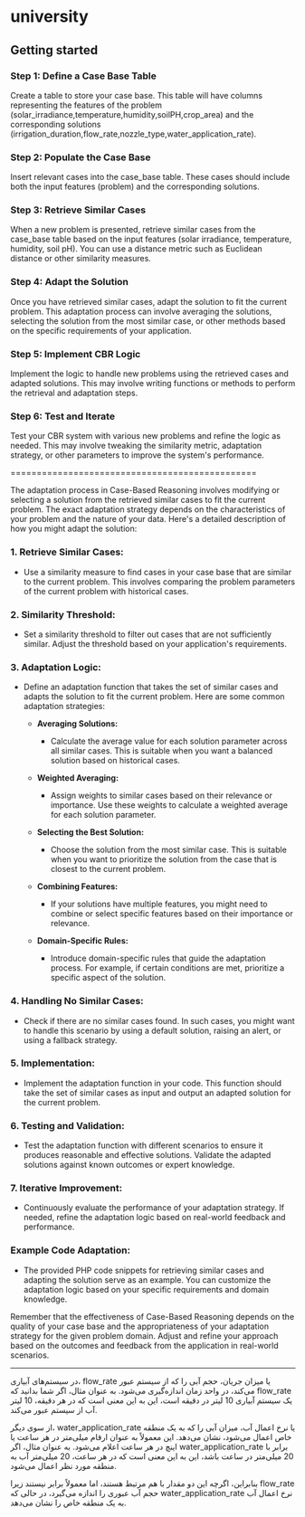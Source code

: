 # university



## Getting started

### Step 1: Define a Case Base Table

Create a table to store your case base. 
This table will have columns representing 
the features of the problem (solar_irradiance,temperature,humidity,soilPH,crop_area)
and the corresponding solutions (irrigation_duration,flow_rate,nozzle_type,water_application_rate).

### Step 2: Populate the Case Base
Insert relevant cases into the case_base table. These cases should include both the input features (problem) and the corresponding solutions.
### Step 3: Retrieve Similar Cases
When a new problem is presented, retrieve similar cases from the case_base table based on the input features (solar irradiance, temperature, humidity, soil pH). You can use a distance metric such as Euclidean distance or other similarity measures.
### Step 4: Adapt the Solution
Once you have retrieved similar cases, adapt the solution to fit the current problem. This adaptation process can involve averaging the solutions, selecting the solution from the most similar case, or other methods based on the specific requirements of your application.

### Step 5: Implement CBR Logic
Implement the logic to handle new problems using the retrieved cases and adapted solutions. This may involve writing functions or methods to perform the retrieval and adaptation steps.
### Step 6: Test and Iterate
Test your CBR system with various new problems and refine the logic as needed. This may involve tweaking the similarity metric, adaptation strategy, or other parameters to improve the system's performance.


===============================================

The adaptation process in Case-Based Reasoning involves modifying or selecting a solution from the retrieved similar cases to fit the current problem. The exact adaptation strategy depends on the characteristics of your problem and the nature of your data. Here's a detailed description of how you might adapt the solution:

### 1. **Retrieve Similar Cases:**
- Use a similarity measure to find cases in your case base that are similar to the current problem. This involves comparing the problem parameters of the current problem with historical cases.

### 2. **Similarity Threshold:**
- Set a similarity threshold to filter out cases that are not sufficiently similar. Adjust the threshold based on your application's requirements.

### 3. **Adaptation Logic:**
- Define an adaptation function that takes the set of similar cases and adapts the solution to fit the current problem. Here are some common adaptation strategies:

    - **Averaging Solutions:**
        - Calculate the average value for each solution parameter across all similar cases. This is suitable when you want a balanced solution based on historical cases.

    - **Weighted Averaging:**
        - Assign weights to similar cases based on their relevance or importance. Use these weights to calculate a weighted average for each solution parameter.

    - **Selecting the Best Solution:**
        - Choose the solution from the most similar case. This is suitable when you want to prioritize the solution from the case that is closest to the current problem.

    - **Combining Features:**
        - If your solutions have multiple features, you might need to combine or select specific features based on their importance or relevance.

    - **Domain-Specific Rules:**
        - Introduce domain-specific rules that guide the adaptation process. For example, if certain conditions are met, prioritize a specific aspect of the solution.

### 4. **Handling No Similar Cases:**
- Check if there are no similar cases found. In such cases, you might want to handle this scenario by using a default solution, raising an alert, or using a fallback strategy.

### 5. **Implementation:**
- Implement the adaptation function in your code. This function should take the set of similar cases as input and output an adapted solution for the current problem.

### 6. **Testing and Validation:**
- Test the adaptation function with different scenarios to ensure it produces reasonable and effective solutions. Validate the adapted solutions against known outcomes or expert knowledge.

### 7. **Iterative Improvement:**
- Continuously evaluate the performance of your adaptation strategy. If needed, refine the adaptation logic based on real-world feedback and performance.

### Example Code Adaptation:
- The provided PHP code snippets for retrieving similar cases and adapting the solution serve as an example. You can customize the adaptation logic based on your specific requirements and domain knowledge.

Remember that the effectiveness of Case-Based Reasoning depends on the quality of your case base and the appropriateness of your adaptation strategy for the given problem domain. Adjust and refine your approach based on the outcomes and feedback from the application in real-world scenarios.


---------------------
در سیستم‌های آبیاری، flow_rate یا میزان جریان، حجم آبی را که از سیستم عبور می‌کند، در واحد زمان اندازه‌گیری می‌شود. به عنوان مثال، اگر شما بدانید که flow_rate یک سیستم آبیاری 10 لیتر در دقیقه است، این به این معنی است که در هر دقیقه، 10 لیتر آب از سیستم عبور می‌کند.

از سوی دیگر، water_application_rate یا نرخ اعمال آب، میزان آبی را که به یک منطقه خاص اعمال می‌شود، نشان می‌دهد. این معمولاً به عنوان ارقام میلی‌متر در هر ساعت یا اینچ در هر ساعت اعلام می‌شود. به عنوان مثال، اگر water_application_rate برابر با 20 میلی‌متر در ساعت باشد، این به این معنی است که در هر ساعت، 20 میلی‌متر آب به منطقه مورد نظر اعمال می‌شود.

بنابراین، اگرچه این دو مقدار با هم مرتبط هستند، اما معمولاً برابر نیستند زیرا flow_rate حجم آب عبوری را اندازه می‌گیرد، در حالی که water_application_rate نرخ اعمال آب به یک منطقه خاص را نشان می‌دهد.
